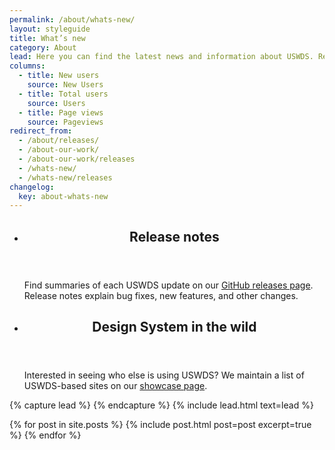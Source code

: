 ```yaml
---
permalink: /about/whats-new/
layout: styleguide
title: What’s new
category: About
lead: Here you can find the latest news and information about USWDS. Read our latest release notes, learn about our impact in the government, and learn how we conduct user research to continuously improve our product and process.
columns:
  - title: New users
    source: New Users
  - title: Total users
    source: Users
  - title: Page views
    source: Pageviews
redirect_from:
  - /about/releases/
  - /about-our-work/
  - /about-our-work/releases
  - /whats-new/
  - /whats-new/releases
changelog:
  key: about-whats-new
---
```


<ul class="usa-card-group margin-top-6">
  <li class="usa-card site-component-card desktop:grid-col-6">
    <div class="usa-card__container">
      <header class="usa-card__header">
        <h2 class="usa-card__heading font-lang-lg">Release notes</h2>
      </header>
      <div class="usa-card__body font-lang-sm">
        <p>Find summaries of each USWDS update on our <a href="https://github.com/uswds/uswds/releases">GitHub releases page</a>. Release notes explain bug fixes, new features, and other changes.</p>
      </div>
    </div>
  </li>
  <li class="usa-card site-component-card desktop:grid-col-6">
    <div class="usa-card__container">
      <header class="usa-card__header">
        <h2 class="usa-card__heading font-lang-lg">Design System in the wild</h2>
      </header>
      <div class="usa-card__body font-lang-sm">
        <p>Interested in seeing who else is using USWDS? We maintain a list of USWDS-based sites on our <a href="{{ site.baseurl }}/documentation/showcase">showcase page</a>.</p>
      </div>
    </div>
  </li>
</ul>

{% capture lead %}
{% endcapture %}
{% include lead.html text=lead %}

{% for post in site.posts %}
  {% include post.html post=post excerpt=true %}
{% endfor %}